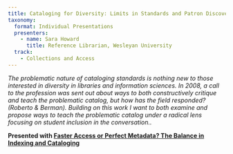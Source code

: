 ```yaml
---
title: Cataloging for Diversity: Limits in Standards and Patron Discovery
taxonomy:
  format: Individual Presentations
  presenters:
    - name: Sara Howard
      title: Reference Librarian, Wesleyan University
  track:
    - Collections and Access
---
```

_The problematic nature of cataloging standards is nothing new to those interested in diversity in libraries and information sciences. In 2008, a call to the profession was sent out about ways to both constructively critique and teach the problematic catalog, but how has the field responded? (Roberto & Berman). Building on this work I want to both examine and propose ways to teach the problematic catalog under a radical lens focusing on student inclusion in the conversation.._

**Presented with [Faster Access or Perfect Metadata? The Balance in Indexing and Cataloging](/program/sessions/Faster-Access-or-Perfect-Metadata-The-Balance-in-Indexing-and-Cataloging-Oral-Histories)**